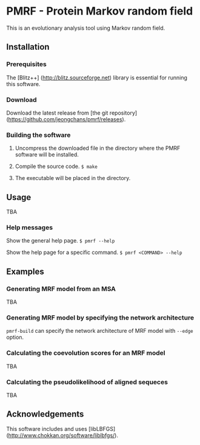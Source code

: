 # PMRF - Protein Markov random field
This is an evolutionary analysis tool using Markov random field.


## Installation

### Prerequisites
The [Blitz++] (http://blitz.sourceforge.net) library is essential for running this software.

### Download
Download the latest release from [the git repository] (https://github.com/jeongchans/pmrf/releases).

### Building the software
1. Uncompress the downloaded file in the directory where the PMRF software will be installed.

2. Compile the source code.
  ``
  $ make
  ``

3. The executable will be placed in the directory.


## Usage
TBA

### Help messages
Show the general help page.
  ``
  $ pmrf --help
  ``

Show the help page for a specific command.
  ``
  $ pmrf <COMMAND> --help
  ``


## Examples

### Generating MRF model from an MSA
TBA

### Generating MRF model by specifying the network architecture
`pmrf-build` can specify the network architecture of MRF model with `--edge` option.

### Calculating the coevolution scores for an MRF model
TBA

### Calculating the pseudolikelihood of aligned sequeces
TBA


## Acknowledgements
This software includes and uses [libLBFGS] (http://www.chokkan.org/software/liblbfgs/).
